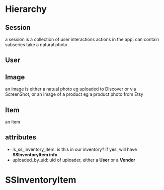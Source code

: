 # Hierarchy

## Session
a session is a collection of user interactions actions in the app.  can contain subseries
  take a natural photo


## User

## Image
an image is either a natual photo eg uploaded to Discover or via ScreenShot, or an image of a product eg a product photo from Etsy
###

## Item
an item

## attributes
  + is_ss_inventory_item: is this in our inventory?  if yes, will have **SSInventoryItem info**
  + uploaded_by_uid: uid of uploader, either a **User** or a **Vendor**


# SSInventoryItem
